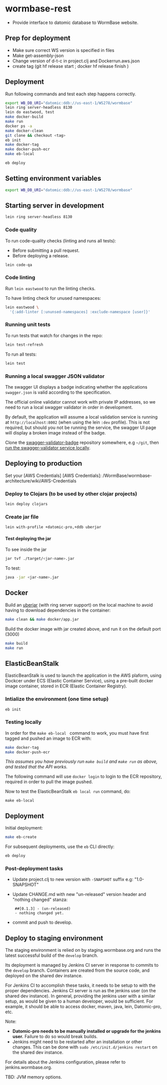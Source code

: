 # wormbase-rest

- Provide interface to datomic database to WormBase website.

## Prep for deployment

- Make sure correct WS version is specified in files
- Make get-assembly-json
- Change version of d-t-c in project.clj and Dockerrun.aws.json
- create tag (git hf release start <version>; docker hf release finish <version>)

## Deployment

Run following commands and test each step happens correctly.

```bash
export WB_DB_URI="datomic:ddb://us-east-1/WS278/wormbase"
lein ring server-headless 8130
lein do eastwood, test
make docker-build
make run
docker ps -a
make docker-clean
git clone && checkout <tag>
eb init
make docker-tag
make docker-push-ecr
make eb-local

eb deploy
```

## Setting environment variables

```bash
export WB_DB_URI="datomic:ddb://us-east-1/WS278/wormbase"
```

## Starting server in development
```bash
lein ring server-headless 8130
```

### Code quality
To run code-quality checks (linting and runs all tests):
  * Before submitting a pull request.
  * Before deploying a release.

```bash
lein code-qa
```

### Code linting
Run `lein eastwood` to run the linting checks.

To have linting check for unused namespaces:

```bash
lein eastwood \
  '{:add-linter [:ununsed-namespaces] :exclude-namespace [user]}'
```

### Running unit tests

To run tests that watch for changes in the repo:
```bash
lein test-refresh
```

To run all tests:
```bash
lein test
```

### Running a local swagger JSON validator
The swagger UI displays a badge indicating whether the applications
`swagger.json` is valid according to the specification.

The official online validator cannot work with private IP addresses,
so we need to run a local swagger validator in order in development.

By default, the application will assume a local validation service is
running at `http://localhost:8002` (when using the lein `:dev`
profile).  This is not required, but should you not be running the
service, the swagger UI page will display a broken image instead of
the badge.

Clone the [swagger-validator-badge][2] repository somewhere,
e.g `~/git`, then [run the swagger-validator service locally][3].


## Deploying to production

Set your [AWS Credentials]
[AWS Credentials]: /WormBase/wormbase-architecture/wiki/AWS-Credentials

### Deploy to Clojars (to be used by other clojar projects)
```bash
lein deploy clojars
```

### Create jar file
```bash
lein with-profile +datomic-pro,+ddb uberjar
```

#### Test deploying the jar

To see inside the jar
```bash
jar tvf ./target/<jar-name>.jar
```

To test:
```bash
java -jar <jar-name>.jar
```

## Docker

Build an [uberjar][1] (with ring server support) on the local machine
to avoid having to download dependencies in the container:

```bash
make clean && make docker/app.jar
```

Build the docker image with jar created above, and run it on the
default port (3000)
```bash
make build
make run
```

## ElasticBeanStalk

ElasticBeanStalk is used to launch the application in the AWS plaform,
using Dockcer under ECS (Elastic Container Service), using a pre-built
docker image container, stored in ECR (Elastic Container Registry).

### Intialize the environment (one time setup)
```bash
eb init
```

### Testing locally

In order for the `make eb-local ` command to work, you must have first
tagged and pushed an image to ECR with:

```bash
make docker-tag
make docker-push-ecr
```

_*This assumes you have previously run `make build` and `make run` as
above, and tested that the API works.*_

The following command will use `docker login` to login to the ECR
repository, required in order to pull the image pushed.

Now to test the ElasticBeanStalk `eb local run` command, do:

`make eb-local`

## Deployment

Initial deployment:

```bash
make eb-create
```

For subsequent deployments, use the `eb` CLI directly:

```bash
eb deploy
```

### Post-deployment tasks

- Update project.clj to new version with `-SNAPSHOT` suffix
  e.g: "1.0-SNAPSHOT"

- Update CHANGE.md with new "un-released" version header and "nothing
  changed" stanza:

  ```
   ##[0.1.3] - (un-released)
   - nothing changed yet.
  ```
- commit and push to develop.


## Deploy to staging environment

The staging environment is relied on by staging.wormbase.org and runs the latest successful build of the `develop` branch.

Its deployment is managed by Jenkins CI server in response to commits to the `develop` branch. Containers are created from the source code, and deployed on the shared dev instance.

For Jenkins CI to accomplish these tasks, it needs to be setup to with the proper dependencies. Jenkins CI server is run as the jenkins user (on the shared dev instance). In general, providing the jenkins user with a similar setup, as would be given to a human developer, would be sufficient. For example, it should be able to access docker, maven, java, lein, Datomic-pro, etc.

Note:
- **Datomic-pro needs to be manually installed or upgrade for the jenkins user.** Failure to do so would break builds.
- Jenkins might need to be restarted after an installation or other changes. This can be done with `sudo /etc/init.d/jenkins restart` on the shared dev instance.

For details about the Jenkins configuration, please refer to jenkins.wormbase.org.


TBD: JVM memory options.

[1]: http://stackoverflow.com/questions/11947037/what-is-an-uber-jar
[2]: https://github.com/swagger-api/validator-badge
[3]: https://github.com/swagger-api/validator-badge#running-locally
